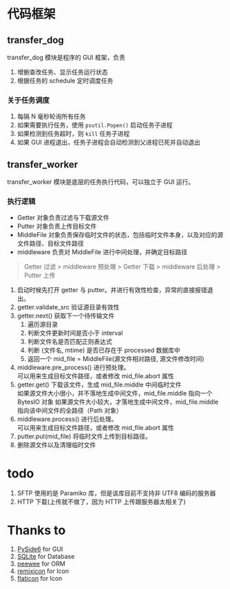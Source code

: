 # 代码框架
## transfer_dog
transfer_dog 模块是程序的 GUI 框架，负责
1. 增删查改任务、显示任务运行状态
2. 根据任务的 schedule 定时调度任务

### 关于任务调度
1. 每隔 N 毫秒轮询所有任务
2. 如果需要执行任务，使用 `psutil.Popen()` 启动任务子进程
3. 如果检测到任务超时，则 `kill` 任务子进程
4. 如果 GUI 进程退出，任务子进程会自动检测到父进程已死并自动退出

## transfer_worker
transfer_worker 模块是底层的任务执行代码，可以独立于 GUI 运行。

### 执行逻辑
- Getter 对象负责过滤与下载源文件
- Putter 对象负责上传目标文件
- MiddleFile 对象负责保存临时文件的状态，包括临时文件本身，以及对应的源文件路径、目标文件路径
- middleware 负责对 MiddleFile 进行中间处理，并确定目标路径

> Getter 过滤 > middleware 预处理 > Getter 下载 > middleware 后处理 > Putter 上传

1. 启动时候先打开 getter 与 putter。并进行有效性检查，异常的直接报错退出。
2. getter.validate_src 验证源目录有效性
3. getter.next() 获取下一个待传输文件
   1. 遍历源目录
   2. 判断文件更新时间是否小于 interval
   3. 判断文件名是否匹配正则表达式
   4. 判断 (文件名, mtime) 是否已存在于 processed 数据库中
   5. 返回一个 mid_file = MiddleFile(源文件相对路径, 源文件修改时间)
4. middleware.pre_process() 进行预处理。<br>
   可以用来生成目标文件路径，或者修改 mid_file.abort 属性
5. getter.get() 下载该文件，生成 mid_file.middle 中间临时文件 <br>
   如果源文件大小很小，并不落地生成中间文件，mid_file.middle 指向一个 BytesIO 对象
   如果源文件大小较大，才落地生成中间文件，mid_file.middle 指向该中间文件的全路径（Path 对象）
6. middleware.process() 进行后处理。<br>
   可以用来生成目标文件路径，或者修改 mid_file.abort 属性
7. putter.put(mid_file) 将临时文件上传到目标路径。
8. 删除源文件以及清理临时文件


# todo
1. SFTP 使用的是 Paramiko 库，但是该库目前不支持非 UTF8 编码的服务器
2. HTTP 下载(上传就不做了，因为 HTTP 上传跟服务器太相关了)


# Thanks to
1. [PySide6](https://pypi.org/project/PySide6/) for GUI
2. [SQLite](https://www.sqlite.org/index.html) for Database
3. [peewee](https://github.com/coleifer/peewee) for ORM
4. [remixicon](https://remixicon.com/) for Icon
4. [flaticon](https://www.flaticon.com/icon-fonts-most-downloaded/2?weight=bold&corner=rounded&type=uicon) for Icon
